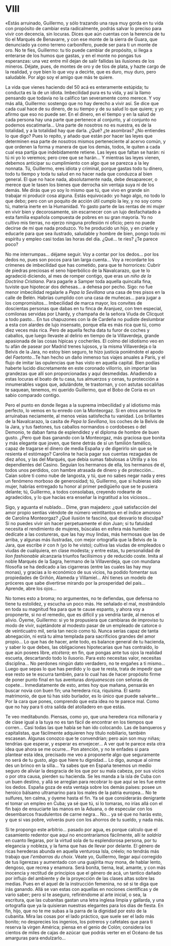 # VIII

«Estás arruinado, Guillermo, y sólo trazando una raya muy gorda en tu vida con
propósito de cambiar esta radicalmente, podrás salvar lo preciso para vivir con
decencia, sin locuras. Dices que aún cuentas con la herencia de tu tío el
Marqués de Benavarre, y con ese monte de la sierra de Guara, que denunciado ya
como terreno carbonífero, puede ser para ti un monte de oro.  No te fíes,
Guillermo: tu tío puede cambiar de propósito, si llega a enterarse de los humos
que gastas, y en el monte no pongas tus esperanzas: una vez entre mil dejan de
salir fallidas las ilusiones de los mineros. Déjate, pues, de montes de oro
y de tíos de plata, y hazte cargo de la realidad, y oye bien lo que voy
a decirte, que es duro, muy duro, pero saludable. Por algo soy el amigo que más
te quiere.

La vida que vienes haciendo del 50 acá es enteramente estúpida; tu conducta es
la de un idiota. Imbecilidad pura es tu vida, y así la llamo pensando que
todavía no la califico tan severamente como merece. Y voy más allá, Guillermo:
sostengo que no hay derecho a vivir así. Se dice que cada cual hace de su
dinero, de su tiempo y de su salud lo que quiere; y yo afirmo que eso no puede
ser. En el dinero, en el tiempo y en la salud de cada persona hay una parte que
pertenece al conjunto, y al conjunto no podemos escatimarla... Una parte de
nosotros no es nuestra, es de la totalidad, y a la totalidad hay que darla.
¿Qué? ¿te asombras? ¿No entiendes lo que digo? Pues lo repito, y añado que
están por hacer las leyes que determinen esa parte de nosotros mismos
perteneciente al acervo común, y que ordenen la forma y manera de que los
demás, todos, le quiten a cada cual esa partija que indebidamente retiene. Las
leyes que faltan se harán: ni tú ni yo lo veremos; pero cree que se harán...
Y mientras las leyes vienen, debemos anticipar su cumplimiento con algo que se
parezca a la ley nonnata. Tú, Guillermo, eres idiota y criminal, porque gastas
todo tu dinero, todo tu tiempo y toda tu salud en no hacer nada que conduzca al
bien general. El que no hace nada, absolutamente nada, debe desaparecer,
o merece que le tasen los bienes que derrocha sin ventaja suya ni de los demás.
Me dirás que yo soy lo mismo que tú, que vivo en grande sin trabajar ni
producir cosa alguna. Estás equivocado: yo hago algo, no todo lo que debo; pero
con un poquito de acción útil cumplo la ley, y no soy como tú, materia inerte
en la Humanidad. Yo gasto parte de las rentas de mi mujer en vivir bien
y decorosamente, sin escarnecer con un lujo desfachatado a esta familia
española compuesta de pobres en su gran mayoría. Yo no cultivo mis tierras, no
ejerzo ninguna profesión ni oficio; pero no puede decirse de mí que nada
produzco. Yo he producido un hijo, y en criarle y educarle para que sea
ilustrado, saludable y hombre de bien, pongo todo mi espíritu y empleo casi
todas las horas del día. ¿Qué... te ríes? ¿Te parece poco?

No me interrumpas... déjame seguir. Voy a contar por los dedos... por los dedos
no, pues son pocos para tan larga cuenta... Voy a recordarte los crímenes de
imbecilidad que has cometido, para que te horrorices: Cubrir de piedras
preciosas el seno hiperbólico de la Navalcarazo, que te lo agradeció diciendo,
al mes de romper contigo, que eras un *niño de la Doctrina Cristiana*.  Para
pagarle a Samper toda aquella quincalla fina, tuviste que hipotecar dos
dehesas... a dehesa por pecho. Sigo: no fue menor imbecilidad regalarle a *Pepa
la Sevillana* una casa de tres pisos en la calle de Belén. Habrías cumplido con
una casa de muñecas... para jugar a los compromisitos... Imbecilidad de marca
mayor, los convites de doscientas personas que dabas en tu finca de Aranjuez,
con tren especial, comilonas servidas por Lhardy, y champaña de la señora Viuda
de Clicquot a todo pasto... En tus chapuzones con la de Cardeña no pudiste
deslumbrar a esta con alardes de lujo insensato, porque ella es más rica que
tú, como diez veces más rica. Pero de aquella fecha data tu furor de coches
y caballos, que luego llevaste al delirio en tiempo de la Villaverdeja, grande
apasionada de las cosas hípicas y cocheriles. El colmo del idiotismo veo en tu
afán de pasear por Madrid trenes lujosos, y la misma Villaverdeja o la Belvis
de la Jara, no estoy bien seguro, te hizo justicia poniéndote el apodo del
*Faetonto*...Te han hecho un daño inmenso tus viajes anuales a París, y el
flujo de imitar las opulencias que has visto en aquella capital. Bien podías
haberte lucido discretamente en este coronado villorrio, sin importar las
grandezas que allí son proporcionadas y aquí desmedidas.  Añadiendo a estas
locuras el boato de tu casa, tus almuerzos y cenas, tu protección
a innumerables vagos que, adulándote, te trastornan, y con astutas socaliñas te
saquean, tenemos, mi querido Guillermo, que el Bobo de Coria es un sabio
comparado contigo.

Pero el punto en donde llegas a la suprema imbecilidad y al idiotismo más
perfecto, lo vemos en tu enredo con la Monteorgaz. Si en otros amoríos te
arruinabas neciamente, al menos veías satisfecha tu vanidad. Los brillantes de
la Navalcarazo, la casita de *Pepa la Sevillana*, los coches de la Belvis de la
Jara, y tus faetones, tus caballos normandos o cordobeses o del Demonio, te
daban fama de esplendidez y el diploma de hombre de buen gusto. ¿Pero qué ibas
ganando con la Monteorgaz, más graciosa que bonita y más elegante que joven,
que tiene detrás de sí un familión famélico, capaz de tragarse el dinero de
media España y de digerirlo sin que se le resienta el estómago? Carolina te
hacía pagar sus cuentas rezagadas de diez años, y las del Marqués, que debía
sumas fabulosas a Utrilla y a los dependientes del Casino. Seguían los hermanos
de ella, los hermanos de él, todos unos perdidos, con hambre atrasada de dinero
y de protección... Caían sobre ti como nube de langosta, y tú, que no sabes
negar nada y eres un fenómeno morboso de generosidad; tú, Guillermo, que si
hubieras sido mujer, habrías entregado tu honor al primer pedigüeño que se te
pusiera delante; tú, Guillermo, a todos consolabas, creyendo rodearte de
agradecidos, y lo que hacías era enseñar la ingratitud a los viciosos...

Sigo, y aguanta el nublado... Dime, gran majadero: ¿qué satisfacción del amor
propio sentías viéndote de número veintitantos en el índice amoroso de Carolina
Monteorgaz? ¿Qué ilusión te fascinó, qué desvarío te disculpa? Si no puedes
vivir sin hacer perpetuamente el don Juan; si tu fatuidad necesita el
rendimiento de mujeres, búscalas en esfera más humilde: dedícate a las
costureras, que las hay muy lindas, más hermosas que las de arriba, y algunas
más ilustradas, con mejor ortografía que la Belvis de la Jara, que escribe *ir*
con *h* (yo lo he visto); cultiva las viudas de empleados o viudas de
cualquiera, en clase modesta; y entre estas, tu personalidad de *lion
fashionable* alcanzaría triunfos facilísimos y de reducido coste. Imita al
noble Marqués de la Sagra, hermano de la Villaverdeja, que con mundana
filosofía se ha dedicado a las cigarreras (entre las cuales las hay muy monas),
y gracias a lo económico de sus vicios, ha podido fomentar sus propiedades de
Griñón, Alameda y Villamiel... Ahí tienes un modelo de próceres que sabe
divertirse mirando por la prosperidad del país... Aprende, abre los ojos...

No tomes esto a broma; no argumentes, no te defiendas, que defensa no tiene tu
estolidez, y escucha un poco más. He señalado el mal, mostrándolo en toda su
magnitud fea para que te cause espanto, y ahora voy a proponerte, si no el
remedio, que es difícil y ya vendría tarde, al menos el alivio. Óyeme,
Guillermo: si yo te propusiera que cambiaras de improviso tu modo de vivir,
sujetándote al modesto pasar de un empleado de catorce o de veinticuatro mil,
sería tan necio como tú. Nunca serías capaz de tanta abnegación, ni está tu
alma templada para sacrificios grandes del amor propio... Lo que has de hacer,
ante todo, es balance general de tu hacienda, y saber lo que debes, las
obligaciones hipotecarias que has contraído, lo que aún posees libre,
*etcétera*; en fin, que pongas ante tus ojos la realidad escueta, descartando
todo lo ilusorio. Para esto necesitas valor, necesitas disciplina... No
perdones ningún dato verdadero, no te engañes a ti mismo... Luego que sepas lo
que has perdido y lo que te resta, trata de impedir que ese resto se te escurra
también, para lo cual has de hacer propósito firme de poner punto final en tus
aventuras *donjuanescas* con señoras de copete... Inmediatamente de esto, antes
hoy que mañana, pensarás en buscar novia con buen fin; una heredera rica,
riquísima. El santo matrimonio, de que tú has sido burlador, es lo único que
puede salvarte... Por la cara que pones, comprendo que esta idea no te parece
mal. Como que no hay para ti otra salida del atolladero en que estás.

Te veo meditabundo. Piensas, como yo, que una heredera rica millonaria y de
clase igual a la tuya no es tan fácil de encontrar en los tiempos que corren...
Casi todas las que había se han ido colocando. Las de banqueros y capitalistas,
que fácilmente adquieren hoy título nobiliario, también escasean.  Algunas
conozco que te convendrían; pero aún son muy niñas; tendrías que esperar,
y esperar es envejecer... A ver qué te parece esta otra idea que ahora se me
ocurre... Pon atención, y no te enfades si para plantear esta idea, precisado
me veo a proponerte algo que seguramente no será de tu gusto, algo que hiere tu
dignidad... Lo digo, aunque al oírme des un brinco en la silla... Ya sabes que
en España tenemos un medio seguro de aliviar la desgracia de los que por su
mala cabeza, por sus vicios o por otra causa, pierden su hacienda. Se les manda
a la isla de Cuba con un buen destino, y allá se arreglan para recobrar lo que
aquí se les fue entre los dedos. España goza de esta ventaja sobre los demás
países: posee un heroico bálsamo ultramarino para los males de la patria
europea... No te sulfures, ten calma, y óyeme hasta el fin. Ya sé que
considerarás denigrante el tomar un empleo en Cuba; ya sé que tú, si lo
tomaras, no irías allá con el fin bajo de ensuciarte las manos en la Aduana,
o de especular con los desembarcos fraudulentos de carne negra... No... ya sé
que no harás esto, y que si vas pobre, volverás puro con los ahorros de tu
sueldo, y nada más.

Si te propongo este arbitrio... pasado por agua, es porque calculo que el
casamiento redentor que aquí no encontraríamos fácilmente, allí *te saldría* en
cuanto llegaras, por la virtud sola de tu esplendorosa persona, por tu
elegancia y nobleza, y la fama que has de llevar por delante. El género de
ricas herederas abunda en aquella venturosa Isla, créelo; no tendrás más
trabajo que *l'embarras du choix*. Véate yo, Guillermo, llegar aquí corregido
de tus ligerezas y aumentado con una guajirita muy mona, de hablar lento,
dengoso, que recrea y enamora. Será bonita, tierna, leal, amante, y con más
inocencia y rectitud de principios que el género de acá, un tantico dañado por
influjo del ambiente y de la proyección de las clases altas sobre las medias.
Pues en el aquel de la instrucción femenina, no sé si te diga que irás ganando.
Allá se van estas con aquellas en nociones científicas y de vario saber; pero
sí te aseguro, refiriéndome al arte inicial, o sea, la escritura, que las
cubanitas gastan una letra inglesa limpia y gallarda, y una ortografía que ya
la quisieran nuestras elegantes para los días de fiesta. En fin, hijo, que no
te me subas a la parra de la dignidad por esto de la cubanita. Mira las cosas
por el lado práctico, que suele ser el lado más bonito; no desprecies los
ingenios, los potreros y cafetales que para ti reserva la virgen América;
piensa en el genio de Colón; considera los cientos de miles de cajas de azúcar
que podrás verter en el Océano de tus amarguras para endulzarlo...
